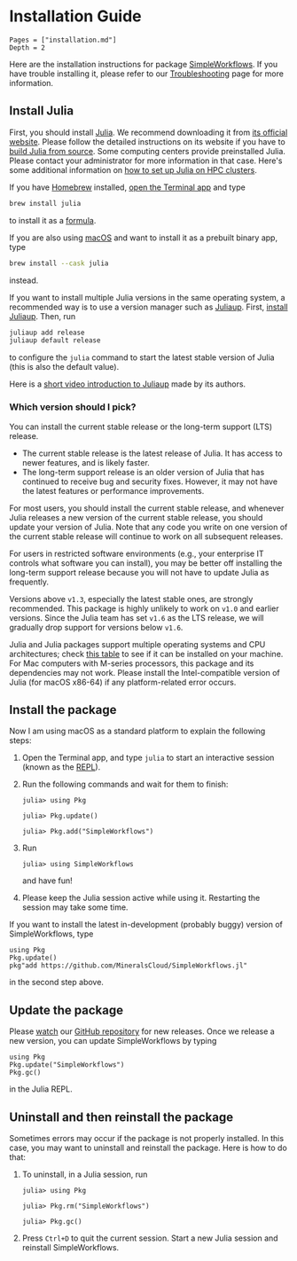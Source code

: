 # Installation Guide

```@contents
Pages = ["installation.md"]
Depth = 2
```

Here are the installation instructions for package
[SimpleWorkflows](https://github.com/MineralsCloud/SimpleWorkflows.jl).
If you have trouble installing it, please refer to our [Troubleshooting](@ref) page
for more information.

## Install Julia

First, you should install [Julia](https://julialang.org/). We recommend downloading it from
[its official website](https://julialang.org/downloads/). Please follow the detailed
instructions on its website if you have to
[build Julia from source](https://docs.julialang.org/en/v1/devdocs/build/build/).
Some computing centers provide preinstalled Julia. Please contact your administrator for
more information in that case.
Here's some additional information on
[how to set up Julia on HPC clusters](https://juliahpc.github.io/JuliaOnHPCClusters/).

If you have [Homebrew](https://brew.sh/) installed,
[open the Terminal app](https://support.apple.com/guide/terminal/open-or-quit-terminal-apd5265185d-f365-44cb-8b09-71a064a42125/mac)
and type

```bash
brew install julia
```

to install it as a [formula](https://docs.brew.sh/Formula-Cookbook).

If you are also using [macOS](https://en.wikipedia.org/wiki/MacOS) and want to install it as
a prebuilt binary app, type

```bash
brew install --cask julia
```

instead.

If you want to install multiple Julia versions in the same operating system,
a recommended way is to use a version manager such as
[Juliaup](https://github.com/JuliaLang/juliaup).
First, [install Juliaup](https://github.com/JuliaLang/juliaup#installation).
Then, run

```bash
juliaup add release
juliaup default release
```

to configure the `julia` command to start the latest stable version of
Julia (this is also the default value).

Here is a [short video introduction to Juliaup](https://youtu.be/14zfdbzq5BM)
made by its authors.

### Which version should I pick?

You can install the current stable release or the long-term support (LTS) release.

- The current stable release is the latest release of Julia. It has access to
  newer features, and is likely faster.
- The long-term support release is an older version of Julia that has
  continued to receive bug and security fixes. However, it may not have the
  latest features or performance improvements.

For most users, you should install the current stable release, and whenever
Julia releases a new version of the current stable release, you should update
your version of Julia. Note that any code you write on one version of the
current stable release will continue to work on all subsequent releases.

For users in restricted software environments (e.g., your enterprise IT controls
what software you can install), you may be better off installing the long-term
support release because you will not have to update Julia as frequently.

Versions above `v1.3`, especially the latest stable ones, are strongly recommended.
This package is highly unlikely to work on `v1.0` and earlier versions.
Since the Julia team has set `v1.6` as the LTS release,
we will gradually drop support for versions below `v1.6`.

Julia and Julia packages support multiple operating systems and CPU architectures; check
[this table](https://julialang.org/downloads/#supported_platforms) to see if it can be
installed on your machine. For Mac computers with M-series processors, this package and its
dependencies may not work. Please install the Intel-compatible version of Julia (for macOS
x86-64) if any platform-related error occurs.

## Install the package

Now I am using macOS as a standard platform to explain the following steps:

1. Open the Terminal app, and type `julia` to start an interactive session (known as the
   [REPL](https://docs.julialang.org/en/v1/stdlib/REPL/)).

2. Run the following commands and wait for them to finish:

   ```julia-repl
   julia> using Pkg

   julia> Pkg.update()

   julia> Pkg.add("SimpleWorkflows")
   ```

3. Run

   ```julia-repl
   julia> using SimpleWorkflows
   ```

   and have fun!

4. Please keep the Julia session active while using it. Restarting the session may take some time.

If you want to install the latest in-development (probably buggy)
version of SimpleWorkflows, type

```@repl
using Pkg
Pkg.update()
pkg"add https://github.com/MineralsCloud/SimpleWorkflows.jl"
```

in the second step above.

## Update the package

Please [watch](https://docs.github.com/en/account-and-profile/managing-subscriptions-and-notifications-on-github/setting-up-notifications/configuring-notifications#configuring-your-watch-settings-for-an-individual-repository)
our [GitHub repository](https://github.com/MineralsCloud/SimpleWorkflows.jl)
for new releases.
Once we release a new version, you can update SimpleWorkflows by typing

```@repl
using Pkg
Pkg.update("SimpleWorkflows")
Pkg.gc()
```

in the Julia REPL.

## Uninstall and then reinstall the package

Sometimes errors may occur if the package is not properly installed.
In this case, you may want to uninstall and reinstall the package. Here is how to do that:

1. To uninstall, in a Julia session, run

   ```julia-repl
   julia> using Pkg

   julia> Pkg.rm("SimpleWorkflows")

   julia> Pkg.gc()
   ```

2. Press `Ctrl+D` to quit the current session. Start a new Julia session and
   reinstall SimpleWorkflows.
